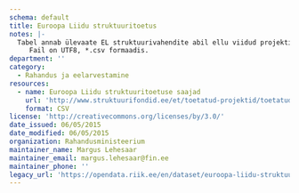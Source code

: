 ```yaml
---
schema: default
title: Euroopa Liidu struktuuritoetus
notes: |-
  Tabel annab ülevaate EL struktuurivahendite abil ellu viidud projektidest. Andmed pärinevad EL struktuuritoetuste riiklikust registrist.
     Fail on UTF8, *.csv formaadis.
department: ''
category:
  - Rahandus ja eelarvestamine
resources:
  - name: Euroopa Liidu struktuuritoetuse saajad
    url: 'http://www.struktuurifondid.ee/et/toetatud-projektid/toetatud-projektid'
    format: CSV
license: 'http://creativecommons.org/licenses/by/3.0/'
date_issued: 06/05/2015
date_modified: 06/05/2015
organization: Rahandusministeerium
maintainer_name: Margus Lehesaar
maintainer_email: margus.lehesaar@fin.ee
maintainer_phone: ''
legacy_url: 'https://opendata.riik.ee/en/dataset/euroopa-liidu-struktuuritoetus'
---
```

